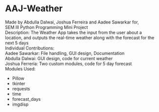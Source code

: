 # AAJ-Weather
Made by Abdulla Dalwai, Joshua Ferreira and Aadee Sawarkar for, <br/>
SEM III Python Programming Mini Project<br/>
Description: The Weather App takes the input from the user about a location, and outputs the real-time weather along with the forecast for the next 5 days<br/>
Individual Contributions:<br/> 
Aadee Sawarkar: File handling, GUI design, Documentation<br/>
Abdulla Dalwai: GUI design, code for current weather<br/>
Joshua Ferreria: Two custom modules, code for 5 day forecast<br/>
Modules Used:
<ul>
<li>Pillow</li>
<li>tkinter</li>
<li>requests</li>
<li>time</li>
<li>forecast_days</li>
<li>imgdisp</li>
</ul>
